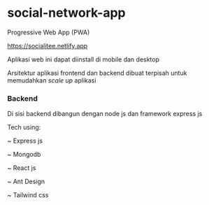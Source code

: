 # social-network-app
Progressive Web App (PWA)

https://socialitee.netlify.app

Aplikasi web ini dapat diinstall di mobile dan desktop

Arsitektur aplikasi frontend dan backend dibuat terpisah untuk memudahkan *scale up* aplikasi

### Backend
Di sisi backend dibangun dengan node js dan framework express js

Tech using:

~ Express js

~ Mongodb

~ React js

~ Ant Design

~ Tailwind css


